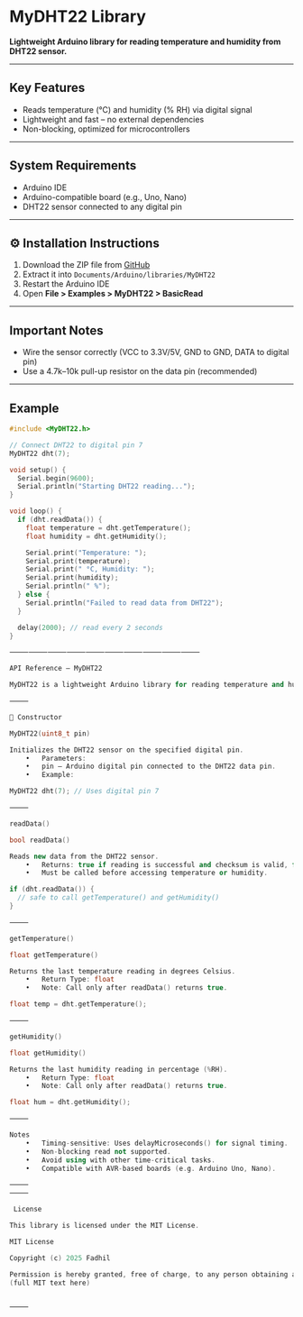 
# MyDHT22 Library

**Lightweight Arduino library for reading temperature and humidity from DHT22 sensor.**

---

## Key Features
- Reads temperature (°C) and humidity (% RH) via digital signal
- Lightweight and fast – no external dependencies
- Non-blocking, optimized for microcontrollers

---

## System Requirements
- Arduino IDE
- Arduino-compatible board (e.g., Uno, Nano)
- DHT22 sensor connected to any digital pin

---

## ⚙️ Installation Instructions
1. Download the ZIP file from [GitHub](https://github.com/fadhil-1911/MyDHT22)
2. Extract it into `Documents/Arduino/libraries/MyDHT22`
3. Restart the Arduino IDE
4. Open **File > Examples > MyDHT22 > BasicRead**

---

## Important Notes
- Wire the sensor correctly (VCC to 3.3V/5V, GND to GND, DATA to digital pin)
- Use a 4.7k–10k pull-up resistor on the data pin (recommended)

---

## Example

```cpp
#include <MyDHT22.h>

// Connect DHT22 to digital pin 7
MyDHT22 dht(7);

void setup() {
  Serial.begin(9600);
  Serial.println("Starting DHT22 reading...");
}

void loop() {
  if (dht.readData()) {
    float temperature = dht.getTemperature();
    float humidity = dht.getHumidity();

    Serial.print("Temperature: ");
    Serial.print(temperature);
    Serial.print(" °C, Humidity: ");
    Serial.print(humidity);
    Serial.println(" %");
  } else {
    Serial.println("Failed to read data from DHT22");
  }

  delay(2000); // read every 2 seconds
}

⸻⸻⸻⸻⸻⸻⸻⸻⸻⸻

API Reference – MyDHT22

MyDHT22 is a lightweight Arduino library for reading temperature and humidity from a DHT22 sensor without external dependencies.

⸻

🔧 Constructor

MyDHT22(uint8_t pin)

Initializes the DHT22 sensor on the specified digital pin.
	•	Parameters:
	•	pin – Arduino digital pin connected to the DHT22 data pin.
	•	Example:

MyDHT22 dht(7); // Uses digital pin 7

⸻

readData()

bool readData()

Reads new data from the DHT22 sensor.
	•	Returns: true if reading is successful and checksum is valid, false otherwise.
	•	Must be called before accessing temperature or humidity.

if (dht.readData()) {
  // safe to call getTemperature() and getHumidity()
}

⸻

getTemperature()

float getTemperature()

Returns the last temperature reading in degrees Celsius.
	•	Return Type: float
	•	Note: Call only after readData() returns true.

float temp = dht.getTemperature();

⸻

getHumidity()

float getHumidity()

Returns the last humidity reading in percentage (%RH).
	•	Return Type: float
	•	Note: Call only after readData() returns true.

float hum = dht.getHumidity();

⸻

Notes
	•	Timing-sensitive: Uses delayMicroseconds() for signal timing.
	•	Non-blocking read not supported.
	•	Avoid using with other time-critical tasks.
	•	Compatible with AVR-based boards (e.g. Arduino Uno, Nano).

⸻
⸻

 License

This library is licensed under the MIT License.

MIT License

Copyright (c) 2025 Fadhil

Permission is hereby granted, free of charge, to any person obtaining a copy...
(full MIT text here)


⸻


